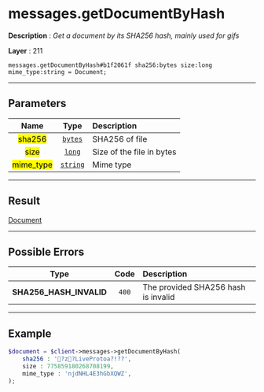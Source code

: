 # messages.getDocumentByHash

**Description** : *Get a document by its SHA256 hash, mainly used for gifs*

**Layer** : 211

```tl
messages.getDocumentByHash#b1f2061f sha256:bytes size:long mime_type:string = Document;
```

---

## Parameters

| Name | Type | Description |
| :---: | :---: | :--- |
| <mark>sha256</mark> | [`bytes`](type/bytes) | SHA256 of file |
| <mark>size</mark> | [`long`](type/long) | Size of the file in bytes |
| <mark>mime_type</mark> | [`string`](type/string) | Mime type |

---

## Result

[Document](type/Document)

---

## Possible Errors

| Type | Code | Description |
| :---: | :---: | :--- |
| **SHA256_HASH_INVALID** | `400` | The provided SHA256 hash is invalid |

---

## Example

```php
$document = $client->messages->getDocumentByHash(
	sha256 : '?z?LiveProtoa?!??',
	size : 775859180268708199,
	mime_type : 'njdNHL4E3hGbXQWZ',
);
```